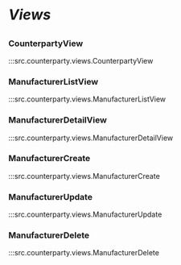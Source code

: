 # ***Views***

## 

### CounterpartyView
:::src.counterparty.views.CounterpartyView

### ManufacturerListView
:::src.counterparty.views.ManufacturerListView

### ManufacturerDetailView
:::src.counterparty.views.ManufacturerDetailView

### ManufacturerCreate
:::src.counterparty.views.ManufacturerCreate

### ManufacturerUpdate
:::src.counterparty.views.ManufacturerUpdate

### ManufacturerDelete
:::src.counterparty.views.ManufacturerDelete